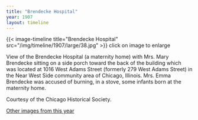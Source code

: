 ```yaml
---
title: "Brendecke Hospital"
year: 1907
layout: timeline
---
```


{{< image-timeline title="Brendecke Hospital" src="/img/timeline/1907/large/38.jpg" >}}
click on image to enlarge

View of the Brendecke Hospital (a maternity home) with Mrs. Mary Brendecke sitting on a side porch toward the back of the building which was located at 1016 West Adams Street (formerly 279 West Adams Street) in the Near West Side community area of Chicago, Illinois. Mrs. Emma Brendecke was accused of burning, in a stove, some infants born at the maternity home. 

Courtesy of the Chicago Historical Society.  

[Other images from this year](/historical/timeline/1907)